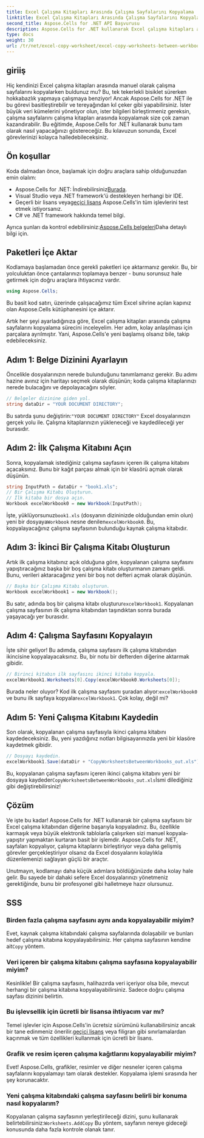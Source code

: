 ```yaml
---
title: Excel Çalışma Kitapları Arasında Çalışma Sayfalarını Kopyalama
linktitle: Excel Çalışma Kitapları Arasında Çalışma Sayfalarını Kopyalama
second_title: Aspose.Cells for .NET API Başvurusu
description: Aspose.Cells for .NET kullanarak Excel çalışma kitapları arasında çalışma sayfalarını nasıl kopyalayacağınızı öğrenin. Elektronik tablo yönetiminizi kolaylaştırmak için kod örnekleriyle adım adım bir kılavuz.
type: docs
weight: 30
url: /tr/net/excel-copy-worksheet/excel-copy-worksheets-between-workbooks/
---
```

## giriiş

Hiç kendinizi Excel çalışma kitapları arasında manuel olarak çalışma sayfalarını kopyalarken buldunuz mu? Bu, tek tekerlekli bisiklet sürerken hokkabazlık yapmaya çalışmaya benziyor! Ancak Aspose.Cells for .NET ile bu görevi basitleştirebilir ve tereyağından kıl çeker gibi yapabilirsiniz. İster büyük veri kümelerini yönetiyor olun, ister bilgileri birleştirmeniz gereksin, çalışma sayfalarını çalışma kitapları arasında kopyalamak size çok zaman kazandırabilir. Bu eğitimde, Aspose.Cells for .NET kullanarak bunu tam olarak nasıl yapacağınızı göstereceğiz. Bu kılavuzun sonunda, Excel görevlerinizi kolayca halledebileceksiniz.

## Ön koşullar

Koda dalmadan önce, başlamak için doğru araçlara sahip olduğunuzdan emin olalım:

-  Aspose.Cells for .NET: İndirebilirsiniz[Burada](https://releases.aspose.com/cells/net/).
- Visual Studio veya .NET framework'ü destekleyen herhangi bir IDE.
-  Geçerli bir lisans veya[geçici lisans](https://purchase.aspose.com/temporary-license/) Aspose.Cells'in tüm işlevlerini test etmek istiyorsanız.
- C# ve .NET framework hakkında temel bilgi.

 Ayrıca şunları da kontrol edebilirsiniz:[Aspose.Cells belgeleri](https://reference.aspose.com/cells/net/)Daha detaylı bilgi için.

## Paketleri İçe Aktar

Kodlamaya başlamadan önce gerekli paketleri içe aktarmanız gerekir. Bu, bir yolculuktan önce çantalarınızı toplamaya benzer - bunu sorunsuz hale getirmek için doğru araçlara ihtiyacınız vardır.

```csharp
using Aspose.Cells;
```

Bu basit kod satırı, üzerinde çalışacağımız tüm Excel sihrine açılan kapınız olan Aspose.Cells kütüphanesini içe aktarır.


Artık her şeyi ayarladığınıza göre, Excel çalışma kitapları arasında çalışma sayfalarını kopyalama sürecini inceleyelim. Her adım, kolay anlaşılması için parçalara ayrılmıştır. Yani, Aspose.Cells'e yeni başlamış olsanız bile, takip edebileceksiniz.

## Adım 1: Belge Dizinini Ayarlayın

Öncelikle dosyalarınızın nerede bulunduğunu tanımlamanız gerekir. Bu adımı hazine avınız için haritayı seçmek olarak düşünün; koda çalışma kitaplarınızı nerede bulacağını ve depolayacağını söyler.

```csharp
// Belgeler dizinine giden yol.
string dataDir = "YOUR DOCUMENT DIRECTORY";
```

 Bu satırda şunu değiştirin:`"YOUR DOCUMENT DIRECTORY"` Excel dosyalarınızın gerçek yolu ile. Çalışma kitaplarınızın yükleneceği ve kaydedileceği yer burasıdır.

## Adım 2: İlk Çalışma Kitabını Açın

Sonra, kopyalamak istediğiniz çalışma sayfasını içeren ilk çalışma kitabını açacaksınız. Bunu bir kağıt parçası almak için bir klasörü açmak olarak düşünün.

```csharp
string InputPath = dataDir + "book1.xls";
// Bir Çalışma Kitabı Oluşturun.
// İlk kitaba bir dosya açın.
Workbook excelWorkbook0 = new Workbook(InputPath);
```

 İşte, yüklüyorsunuz`book1.xls` (dosyanın dizininizde olduğundan emin olun) yeni bir dosyaya`Workbook` nesne denilen`excelWorkbook0`. Bu, kopyalayacağınız çalışma sayfasının bulunduğu kaynak çalışma kitabıdır.

## Adım 3: İkinci Bir Çalışma Kitabı Oluşturun

Artık ilk çalışma kitabınız açık olduğuna göre, kopyalanan çalışma sayfasını yapıştıracağınız başka bir boş çalışma kitabı oluşturmanın zamanı geldi. Bunu, verileri aktaracağınız yeni bir boş not defteri açmak olarak düşünün.

```csharp
// Başka bir Çalışma Kitabı oluşturun.
Workbook excelWorkbook1 = new Workbook();
```

 Bu satır, adında boş bir çalışma kitabı oluşturur`excelWorkbook1`. Kopyalanan çalışma sayfasının ilk çalışma kitabından taşındıktan sonra burada yaşayacağı yer burasıdır.

## Adım 4: Çalışma Sayfasını Kopyalayın

İşte sihir geliyor! Bu adımda, çalışma sayfasını ilk çalışma kitabından ikincisine kopyalayacaksınız. Bu, bir notu bir defterden diğerine aktarmak gibidir.

```csharp
// Birinci kitabın ilk sayfasını ikinci kitaba kopyala.
excelWorkbook1.Worksheets[0].Copy(excelWorkbook0.Worksheets[0]);
```

 Burada neler oluyor? Kod ilk çalışma sayfasını şuradan alıyor:`excelWorkbook0` ve bunu ilk sayfaya kopyalar`excelWorkbook1`. Çok kolay, değil mi?

## Adım 5: Yeni Çalışma Kitabını Kaydedin

Son olarak, kopyalanan çalışma sayfasıyla ikinci çalışma kitabını kaydedeceksiniz. Bu, yeni yazdığınız notları bilgisayarınızda yeni bir klasöre kaydetmek gibidir.

```csharp
// Dosyayı kaydedin.
excelWorkbook1.Save(dataDir + "CopyWorksheetsBetweenWorkbooks_out.xls");
```

 Bu, kopyalanan çalışma sayfasını içeren ikinci çalışma kitabını yeni bir dosyaya kaydeder`CopyWorksheetsBetweenWorkbooks_out.xls`İsmi dilediğiniz gibi değiştirebilirsiniz!

## Çözüm

Ve işte bu kadar! Aspose.Cells for .NET kullanarak bir çalışma sayfasını bir Excel çalışma kitabından diğerine başarıyla kopyaladınız. Bu, özellikle karmaşık veya büyük elektronik tablolarla çalışırken sizi manuel kopyala-yapıştır yapmaktan kurtaran basit bir işlemdir. Aspose.Cells for .NET, sayfaları kopyalıyor, çalışma kitaplarını birleştiriyor veya daha gelişmiş görevler gerçekleştiriyor olsanız da Excel dosyalarını kolaylıkla düzenlemenizi sağlayan güçlü bir araçtır.

Unutmayın, kodlamayı daha küçük adımlara böldüğünüzde daha kolay hale gelir. Bu sayede bir dahaki sefere Excel dosyalarınızı yönetmeniz gerektiğinde, bunu bir profesyonel gibi halletmeye hazır olursunuz.

## SSS

### Birden fazla çalışma sayfasını aynı anda kopyalayabilir miyim?

 Evet, kaynak çalışma kitabındaki çalışma sayfalarında dolaşabilir ve bunları hedef çalışma kitabına kopyalayabilirsiniz. Her çalışma sayfasının kendine ait`Copy` yöntem.

### Veri içeren bir çalışma kitabını çalışma sayfasına kopyalayabilir miyim?

Kesinlikle! Bir çalışma sayfasını, halihazırda veri içeriyor olsa bile, mevcut herhangi bir çalışma kitabına kopyalayabilirsiniz. Sadece doğru çalışma sayfası dizinini belirtin.

### Bu işlevsellik için ücretli bir lisansa ihtiyacım var mı?

 Temel işlevler için Aspose.Cells'in ücretsiz sürümünü kullanabilirsiniz ancak bir tane edinmeniz önerilir.[geçici lisans](https://purchase.aspose.com/temporary-license/) veya filigran gibi sınırlamalardan kaçınmak ve tüm özellikleri kullanmak için ücretli bir lisans.

### Grafik ve resim içeren çalışma kağıtlarını kopyalayabilir miyim?

Evet! Aspose.Cells, grafikler, resimler ve diğer nesneler içeren çalışma sayfalarını kopyalamayı tam olarak destekler. Kopyalama işlemi sırasında her şey korunacaktır.

### Yeni çalışma kitabındaki çalışma sayfasını belirli bir konuma nasıl kopyalarım?

 Kopyalanan çalışma sayfasının yerleştirileceği dizini, şunu kullanarak belirtebilirsiniz:`Worksheets.AddCopy` Bu yöntem, sayfanın nereye gideceği konusunda daha fazla kontrole olanak tanır.